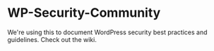 # WP-Security-Community
We're using this to document WordPress security best practices and guidelines. Check out the wiki.

